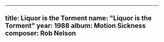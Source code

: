 
---
title: Liquor is the Torment
name: "Liquor is the Torment"
year:  1988
album: Motion Sickness
composer: Rob Nelson
---
